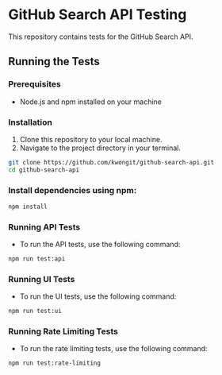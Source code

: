 # GitHub Search API Testing

This repository contains tests for the GitHub Search API.

## Running the Tests

### Prerequisites

- Node.js and npm installed on your machine

### Installation

1. Clone this repository to your local machine.
2. Navigate to the project directory in your terminal.

```bash
git clone https://github.com/kwongit/github-search-api.git
cd github-search-api
```

### Install dependencies using npm:

```bash
npm install
```

### Running API Tests

- To run the API tests, use the following command:

```bash
npm run test:api
```

### Running UI Tests

- To run the UI tests, use the following command:

```bash
npm run test:ui
```

### Running Rate Limiting Tests

- To run the rate limiting tests, use the following command:

```bash
npm run test:rate-limiting
```
